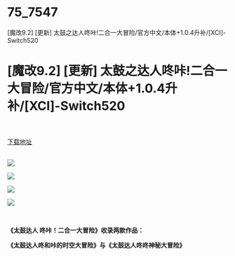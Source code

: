# 75_7547
[魔改9.2] [更新] 太鼓之达人咚咔!二合一大冒险/官方中文/本体+1.0.4升补/[XCI]-Switch520
# [魔改9.2] [更新] 太鼓之达人咚咔!二合一大冒险/官方中文/本体+1.0.4升补/[XCI]-Switch520
 <br/></br>
[下载地址](https://www.switch520.cc/article/7547 "下载地址")
<br/></br>

<p><img src="https://www.switch520.cc/muke_img/upload_art_editor_20201218-1_b1e723b9c7b54d62287976d4196039ea.jpg"></p>
<p><img src="https://www.switch520.cc/muke_img/upload_art_editor_20201218-1_4e146a08afe34a1c2fc0343d1196882b.jpg"></p>
<p><img src="https://www.switch520.cc/muke_img/upload_art_editor_20201218-1_bd7122ac8e242c9c1b6237f26de95bf1.jpg"></p>
<p><img src="https://www.switch520.cc/muke_img/upload_art_editor_20201218-1_52c711a4f7a221a6dbae0337d4aeeda0.jpg"></p>
<p>&nbsp;</p>
<p><strong>《太鼓达人 咚咔！二合一大冒险》收录两款作品：</strong></p>
<p><strong>《太鼓达人咚和咔的时空大冒险》与《太鼓达人咚咚神秘大冒险》</strong></p>
<p>&nbsp;</p>
